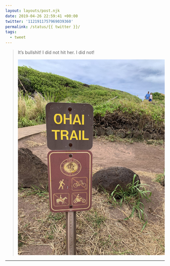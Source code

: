 ```yaml
---
layout: layouts/post.njk
date: 2019-04-26 22:59:41 +00:00
twitter: '1121911757969039360'
permalink: /status/{{ twitter }}/
tags: 
  - tweet
---
```


> It’s bullshit! I did not hit her. I did not! 
> 
> ![A trailhead signpost that says “Ohai Trail.”](/img/1121911757969039360-D5HUx2bVUAAvov2.jpg)

---
